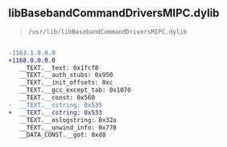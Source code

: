 ## libBasebandCommandDriversMIPC.dylib

> `/usr/lib/libBasebandCommandDriversMIPC.dylib`

```diff

-1163.1.0.0.0
+1168.0.0.0.0
   __TEXT.__text: 0x1fcf8
   __TEXT.__auth_stubs: 0x950
   __TEXT.__init_offsets: 0xc
   __TEXT.__gcc_except_tab: 0x1070
   __TEXT.__const: 0x560
-  __TEXT.__cstring: 0x535
+  __TEXT.__cstring: 0x533
   __TEXT.__oslogstring: 0x32a
   __TEXT.__unwind_info: 0x778
   __DATA_CONST.__got: 0xd8

```
